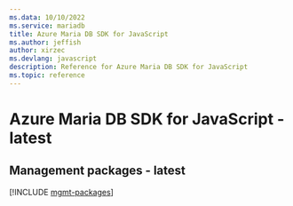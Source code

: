 ```yaml
---
ms.data: 10/10/2022
ms.service: mariadb
title: Azure Maria DB SDK for JavaScript
ms.author: jeffish
author: xirzec
ms.devlang: javascript
description: Reference for Azure Maria DB SDK for JavaScript
ms.topic: reference
---
```

# Azure Maria DB SDK for JavaScript - latest

## Management packages - latest
[!INCLUDE [mgmt-packages](maria-db-mgmt-index.md)]
